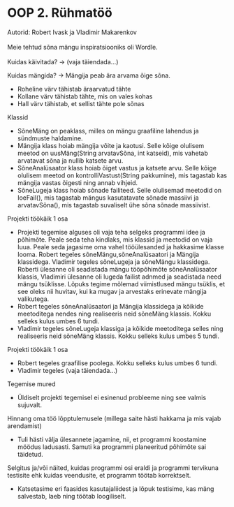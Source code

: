 # OOP 2. Rühmatöö
Autorid: Robert Ivask ja Vladimir Makarenkov
<br><br>
Meie tehtud sõna mängu inspiratsiooniks oli Wordle.
<br><br>
Kuidas käivitada? -> (vaja täiendada...)

Kuidas mängida? -> Mängija peab ära arvama õige sõna. 
* Roheline värv tähistab äraarvatud tähte
* Kollane värv tähistab tähte, mis on vales kohas
* Hall värv tähistab, et sellist tähte pole sõnas

Klassid
* SõneMäng on peaklass, milles on mängu graafiline lahendus ja sündmuste haldamine.
* Mängija klass hoiab mängija võite ja kaotusi. Selle kõige olulisem meetod on uusMäng(String arvatavSõna, int katseid), mis vahetab arvatavat sõna ja nullib katsete arvu.
* SõneAnalüsaator klass hoiab õiget vastus ja katsete arvu. Selle kõige olulisem meetod on kontrolliVastust(String pakkumine), mis tagastab kas mängija vastas õigesti ning annab vihjeid.
* SõneLugeja klass hoiab sõnade failiteed. Selle olulisemad meetodid on loeFail(), mis tagastab mängus kasutatavate sõnade massiivi ja arvatavSõna(), mis tagastab suvaliselt ühe sõna sõnade massiivist.

Projekti töökäik 1 osa
* Projekti tegemise alguses oli vaja teha selgeks programmi idee ja põhimõte. Peale seda teha kindlaks, mis klassid ja meetodid on vaja luua. Peale seda jagasime oma vahel tööülesanded ja hakkasime klasse looma. Robert tegeles sõneMängu,sõneAnalüsaatori ja Mängija klassidega. Vladimir tegeles sõneLugeja ja sõneMängu klassidega. Roberti ülesanne oli seadistada mängu tööpõhimõte sõneAnalüsaator klassis, Vladimiri ülesanne oli lugeda failist adnmed ja seadistada need mängu tsüklisse. Lõpuks tegime mõlemad viimistlused mängu tsüklis, et see oleks nii huvitav, kui ka mugav ja arvestaks erinevate mängija valikutega.
* Robert tegeles sõneAnalüsaatori ja Mängija klassidega ja kõikide meetoditega nendes ning realiseeris neid sõneMäng klassis. Kokku selleks kulus umbes 6 tundi. 
* Vladimir tegeles sõneLugeja klassiga ja kõikide meetoditega selles ning realiseeris neid sõneMäng klassis. Kokku selleks kulus umbes 5 tundi.

Projekti töökäik 1 osa
* Robert tegeles graafilise poolega. Kokku selleks kulus umbes 6 tundi.
* Vladimir tegeles (vaja täiendada...)

Tegemise mured
* Üldiselt projekti tegemisel ei esinenud probleeme ning see valmis sujuvalt.

Hinnang oma töö lõpptulemusele (millega saite hästi hakkama ja mis vajab arendamist)
* Tuli hästi välja ülesannete jagamine, nii, et programmi koostamine möödus ladusasti. Samuti ka programmi planeeritud põhimõte sai täidetud.

Selgitus ja/või näited, kuidas programmi osi eraldi ja programmi tervikuna testisite ehk kuidas veendusite, et programm töötab korrektselt.
* Katsetasime eri faasides kasutajaliidest ja lõpuk testisime, kas mäng salvestab, laeb ning töötab loogiliselt.

